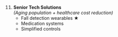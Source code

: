 11. **Senior Tech Solutions**  
    *(Aging population + healthcare cost reduction)*  
    - Fall detection wearables ★  
    - Medication systems  
    - Simplified controls